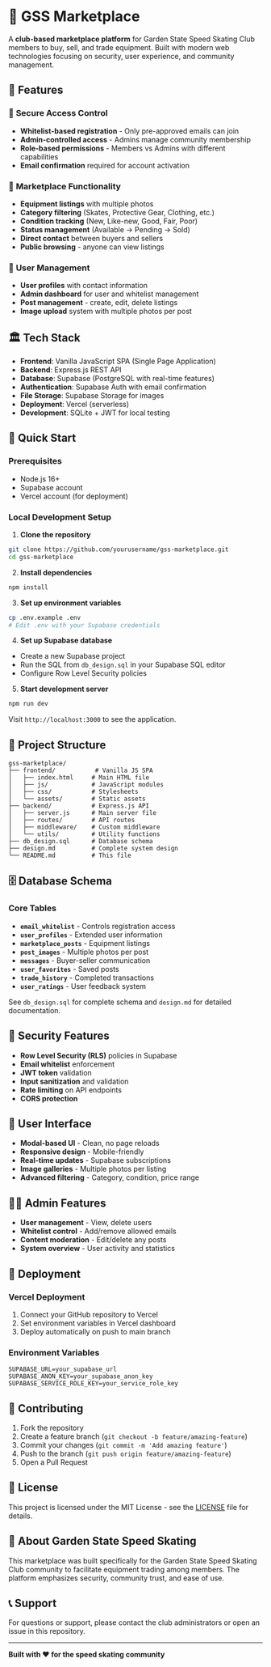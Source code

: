 # 🏁 GSS Marketplace

A **club-based marketplace platform** for Garden State Speed Skating Club members to buy, sell, and trade equipment. Built with modern web technologies focusing on security, user experience, and community management.

## 🎯 Features

### 🔐 **Secure Access Control**
- **Whitelist-based registration** - Only pre-approved emails can join
- **Admin-controlled access** - Admins manage community membership
- **Role-based permissions** - Members vs Admins with different capabilities
- **Email confirmation** required for account activation

### 🛒 **Marketplace Functionality**
- **Equipment listings** with multiple photos
- **Category filtering** (Skates, Protective Gear, Clothing, etc.)
- **Condition tracking** (New, Like-new, Good, Fair, Poor)
- **Status management** (Available → Pending → Sold)
- **Direct contact** between buyers and sellers
- **Public browsing** - anyone can view listings

### 👥 **User Management**
- **User profiles** with contact information
- **Admin dashboard** for user and whitelist management
- **Post management** - create, edit, delete listings
- **Image upload** system with multiple photos per post

## 🏛️ Tech Stack

- **Frontend**: Vanilla JavaScript SPA (Single Page Application)
- **Backend**: Express.js REST API
- **Database**: Supabase (PostgreSQL with real-time features)
- **Authentication**: Supabase Auth with email confirmation
- **File Storage**: Supabase Storage for images
- **Deployment**: Vercel (serverless)
- **Development**: SQLite + JWT for local testing

## 🚀 Quick Start

### Prerequisites
- Node.js 16+
- Supabase account
- Vercel account (for deployment)

### Local Development Setup

1. **Clone the repository**
```bash
git clone https://github.com/yourusername/gss-marketplace.git
cd gss-marketplace
```

2. **Install dependencies**
```bash
npm install
```

3. **Set up environment variables**
```bash
cp .env.example .env
# Edit .env with your Supabase credentials
```

4. **Set up Supabase database**
- Create a new Supabase project
- Run the SQL from `db_design.sql` in your Supabase SQL editor
- Configure Row Level Security policies

5. **Start development server**
```bash
npm run dev
```

Visit `http://localhost:3000` to see the application.

## 📁 Project Structure

```
gss-marketplace/
├── frontend/           # Vanilla JS SPA
│   ├── index.html     # Main HTML file
│   ├── js/            # JavaScript modules
│   ├── css/           # Stylesheets
│   └── assets/        # Static assets
├── backend/           # Express.js API
│   ├── server.js      # Main server file
│   ├── routes/        # API routes
│   ├── middleware/    # Custom middleware
│   └── utils/         # Utility functions
├── db_design.sql      # Database schema
├── design.md          # Complete system design
└── README.md          # This file
```

## 🗄️ Database Schema

### Core Tables
- **`email_whitelist`** - Controls registration access
- **`user_profiles`** - Extended user information
- **`marketplace_posts`** - Equipment listings
- **`post_images`** - Multiple photos per post
- **`messages`** - Buyer-seller communication
- **`user_favorites`** - Saved posts
- **`trade_history`** - Completed transactions
- **`user_ratings`** - User feedback system

See `db_design.sql` for complete schema and `design.md` for detailed documentation.

## 🔐 Security Features

- **Row Level Security (RLS)** policies in Supabase
- **Email whitelist** enforcement
- **JWT token** validation
- **Input sanitization** and validation
- **Rate limiting** on API endpoints
- **CORS protection**

## 🎨 User Interface

- **Modal-based UI** - Clean, no page reloads
- **Responsive design** - Mobile-friendly
- **Real-time updates** - Supabase subscriptions
- **Image galleries** - Multiple photos per listing
- **Advanced filtering** - Category, condition, price range

## 👨‍💼 Admin Features

- **User management** - View, delete users
- **Whitelist control** - Add/remove allowed emails
- **Content moderation** - Edit/delete any posts
- **System overview** - User activity and statistics

## 🚀 Deployment

### Vercel Deployment
1. Connect your GitHub repository to Vercel
2. Set environment variables in Vercel dashboard
3. Deploy automatically on push to main branch

### Environment Variables
```
SUPABASE_URL=your_supabase_url
SUPABASE_ANON_KEY=your_supabase_anon_key
SUPABASE_SERVICE_ROLE_KEY=your_service_role_key
```

## 🤝 Contributing

1. Fork the repository
2. Create a feature branch (`git checkout -b feature/amazing-feature`)
3. Commit your changes (`git commit -m 'Add amazing feature'`)
4. Push to the branch (`git push origin feature/amazing-feature`)
5. Open a Pull Request

## 📝 License

This project is licensed under the MIT License - see the [LICENSE](LICENSE) file for details.

## 🏁 About Garden State Speed Skating

This marketplace was built specifically for the Garden State Speed Skating Club community to facilitate equipment trading among members. The platform emphasizes security, community trust, and ease of use.

## 📞 Support

For questions or support, please contact the club administrators or open an issue in this repository.

---

**Built with ❤️ for the speed skating community**